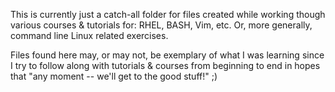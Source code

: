 This is currently just a catch-all folder for files created while working though various courses & tutorials for: RHEL, BASH, Vim, etc. Or, more generally, command line Linux related exercises.

Files found here may, or may not, be exemplary of what I was learning since I try to follow along with tutorials & courses from beginning to end in hopes that "any moment -- we'll get to the good stuff!" ;)
